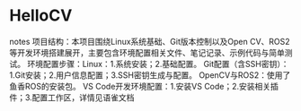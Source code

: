 # HelloCV
 notes
 项目结构：本项目围绕Linux系统基础、Git版本控制以及Open CV、ROS2等开发环境搭建展开，主要包含环境配置相关文件、笔记记录、示例代码与简单测试。
 环境配置步骤：Linux：1.系统安装；2.基础配置。  Git配置（含SSH密钥）：1.Git安装；2.用户信息配置；3.SSH密钥生成与配置。 OpenCV与ROS2：使用了鱼香ROS的安装包。 VS Code开发环境配置：1.安装VS Code；2.安装相关插件；3.配置工作区，详情见语雀文档
